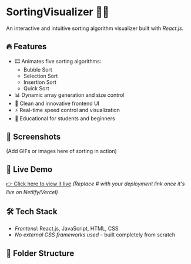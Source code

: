 # SortingVisualizer 🎨🧠

An interactive and intuitive sorting algorithm visualizer built with _React.js_.

## 🔥 Features

- 🎞 Animates five sorting algorithms:
  - Bubble Sort
  - Selection Sort
  - Insertion Sort
  - Quick Sort
- 📊 Dynamic array generation and size control
- 🎨 Clean and innovative frontend UI
- ⚡ Real-time speed control and visualization
- 🧠 Educational for students and beginners

## 📸 Screenshots

(Add GIFs or images here of sorting in action)

## 🚀 Live Demo

[👉 Click here to view it live](#) _(Replace # with your deployment link once it's live on Netlify/Vercel)_

## 🛠 Tech Stack

- _Frontend_: React.js, JavaScript, HTML, CSS
- _No external CSS frameworks used_ – built completely from scratch

## 📂 Folder Structure
